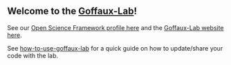 ## Welcome to the [Goffaux-Lab](https://sites.uclouvain.be/goffauxlab/index.html)!

See our [Open Science Framework profile here](https://osf.io/profile/) and the
[Goffaux-Lab website here](https://sites.uclouvain.be/goffauxlab/index.html).

See
[how-to-use-goffaux-lab](https://github.com/Goffaux-Lab/how-to-use-goffaux-lab)
for a quick guide on how to update/share your code with the lab.  


